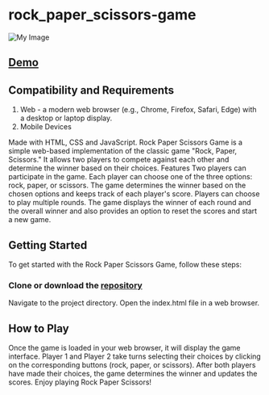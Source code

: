 # rock_paper_scissors-game
![My Image](Screenshot.png)

## [Demo](https://bbm2910.github.io/rock_paper_scissors-game/)

## Compatibility and Requirements
1. Web - a modern web browser (e.g., Chrome, Firefox, Safari, Edge) with a desktop or laptop display.
2. Mobile Devices 


Made with HTML, CSS and JavaScript.
Rock Paper Scissors Game is a simple web-based implementation of the classic game "Rock, Paper, Scissors." It allows two players to compete against each other and determine the winner based on their choices.
Features
Two players can participate in the game.
Each player can choose one of the three options: rock, paper, or scissors.
The game determines the winner based on the chosen options and keeps track of each player's score.
Players can choose to play multiple rounds.
The game displays the winner of each round and the overall winner and also provides an option to reset the scores and start a new game.

## Getting Started
To get started with the Rock Paper Scissors Game, follow these steps:

### Clone or download the [repository](https://github.com/bobby2910/Rock-Paper-Scissors-GAME)
Navigate to the project directory.
Open the index.html file in a web browser.

## How to Play
Once the game is loaded in your web browser, it will display the game interface.
Player 1 and Player 2 take turns selecting their choices by clicking on the corresponding buttons (rock, paper, or scissors).
After both players have made their choices, the game determines the winner and updates the scores.
Enjoy playing Rock Paper Scissors!
